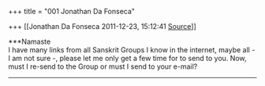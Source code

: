 +++
title = "001 Jonathan Da Fonseca"

+++
[[Jonathan Da Fonseca	2011-12-23, 15:12:41 [Source](https://groups.google.com/g/samskrita/c/k0umzsd6Ag0)]]



***Namaste  
I have many links from all Sanskrit Groups I know in the internet, maybe all - I am not sure -, please let me only get a few time for to send to you. Now, must I re-send to the Group or must I send to your e-mail?  
***  
  

